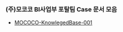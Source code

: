 ### (주)모코코 BI사업부 포탈팀 Case 문서 모음

 - [MOCOCO-KnowlegedBase-001](https://github.com/JUOHJANG/Document/blob/main/MOCOCO-KnowlegedBase-001.md)
